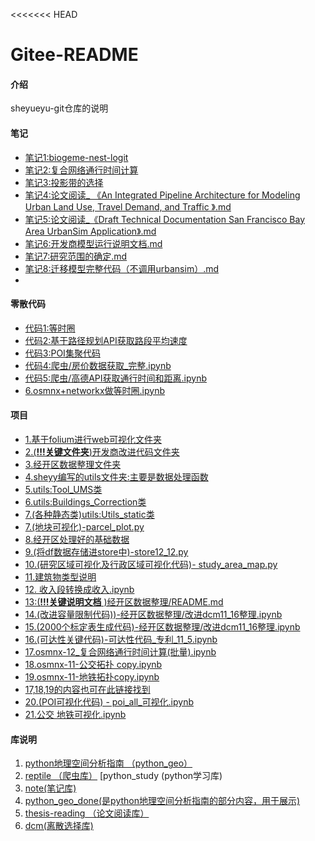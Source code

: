 <<<<<<< HEAD
# Gitee-README

#### 介绍
sheyueyu-git仓库的说明

#### 笔记
- [笔记1:biogeme-nest-logit](https://gitee.com/sheyy/note/blob/master/%E6%95%99%E7%A8%8B/biogeme-nest_logit.md)
- [笔记2:复合网络通行时间计算](https://gitee.com/sheyy/note/blob/master/%E6%95%99%E7%A8%8B/%E9%80%9A%E8%A1%8C%E6%97%B6%E9%97%B4%E8%AE%A1%E7%AE%97.md)
- [笔记3:投影带的选择](https://gitee.com/sheyy/note/blob/master/%E6%95%99%E7%A8%8B/%E6%8A%95%E5%BD%B1%E5%B8%A6%E7%9A%84%E9%80%89%E6%8B%A9.pdf)
- [笔记4:论文阅读_ 《An Integrated Pipeline Architecture for Modeling Urban Land Use, Travel Demand, and Traffic 》.md](https://gitee.com/sheyy/thesis-reading/blob/master/%E8%AE%BA%E6%96%87%E9%98%85%E8%AF%BB_%20%E3%80%8AAn%20Integrated%20Pipeline%20Architecture%20for%20Modeling%20Urban%20Land%20Use,%20Travel%20Demand,%20and%20Traffic%20%E3%80%8B.md#)
- [笔记5:论文阅读_《Draft Technical Documentation San Francisco Bay Area UrbanSim Application》.md](https://gitee.com/sheyy/thesis-reading/blob/master/%E8%AE%BA%E6%96%87%E9%98%85%E8%AF%BB_%E3%80%8ADraft%20Technical%20Documentation%20San%20Francisco%20Bay%20Area%20UrbanSim%20Application%E3%80%8B.md)
- [笔记6:开发商模型运行说明文档.md](https://gitee.com/sheyy/thesis-reading/blob/master/%E5%BC%80%E5%8F%91%E5%95%86%E6%A8%A1%E5%9E%8B%E8%BF%90%E8%A1%8C.md)
- [笔记7:研究范围的确定.md](https://gitee.com/sheyy/thesis-reading/blob/master/%E7%A0%94%E7%A9%B6%E8%8C%83%E5%9B%B4%E7%A1%AE%E5%AE%9A.md)
- [笔记8:迁移模型完整代码（不调用urbansim）.md](https://gitee.com/sheyy/thesis-reading/blob/master/%E8%BF%81%E7%A7%BB%E6%A8%A1%E5%9E%8B%E5%AE%8C%E6%95%B4%E4%BB%A3%E7%A0%81%EF%BC%88%E4%B8%8D%E8%B0%83%E7%94%A8urbansim%EF%BC%89.md)
- 


#### 零散代码
- [代码1:等时圈](https://gitee.com/sheyy/note/tree/master/paper-results/%E7%AD%89%E6%97%B6%E5%9C%88)
- [代码2:基于路径规划API获取路段平均速度](https://gitee.com/sheyy/note/blob/master/paper-results/API%E8%8E%B7%E5%8F%96%E8%B7%AF%E6%AE%B5%E5%B9%B3%E5%9D%87%E9%80%9F%E5%BA%A6.ipynb)
- [代码3:POI集聚代码](https://gitee.com/sheyy/note/blob/master/paper-results/POI%E9%9B%86%E8%81%9A.ipynb)
- [代码4:爬虫/房价数据获取_完整.ipynb](https://gitee.com/sheyy/reptile/blob/master/%E7%88%AC%E8%99%AB/%E6%88%BF%E4%BB%B7%E6%95%B0%E6%8D%AE%E8%8E%B7%E5%8F%96_%E5%AE%8C%E6%95%B4.ipynb)
- [代码5:爬虫/高德API获取通行时间和距离.ipynb](https://gitee.com/sheyy/reptile/blob/master/%E7%88%AC%E8%99%AB/%E9%AB%98%E5%BE%B7API%E8%8E%B7%E5%8F%96%E9%80%9A%E8%A1%8C%E6%97%B6%E9%97%B4%E5%92%8C%E8%B7%9D%E7%A6%BB.ipynb)
- [6.osmnx+networkx做等时圈.ipynb](https://gitee.com/sheyy/python_geo/blob/master/osmnx+networkx%E5%81%9A%E7%AD%89%E6%97%B6%E5%9C%88.ipynb)

####  项目
- [1.基于folium进行web可视化文件夹](https://gitee.com/sheyy/modeling/tree/master/web)
- [2.(**!!!关键文件夹**)开发商改进代码文件夹](https://gitee.com/sheyy/modeling/tree/master/%E5%BC%80%E5%8F%91%E5%95%86%E6%A8%A1%E5%9E%8B/%E5%BC%80%E5%8F%91%E5%95%86%E6%A8%A1%E5%9E%8B%E6%94%B9%E8%BF%9B)
- [3.经开区数据整理文件夹](https://gitee.com/sheyy/modeling/tree/master/%E5%BC%80%E5%8F%91%E5%95%86%E6%A8%A1%E5%9E%8B/%E5%BC%80%E5%8F%91%E5%95%86%E6%A8%A1%E5%9E%8B%E6%94%B9%E8%BF%9B)
- [4.sheyy编写的utils文件夹:主要是数据处理函数](https://gitee.com/sheyy/modeling/tree/master/%E7%BB%8F%E5%BC%80%E5%8C%BA%E6%95%B0%E6%8D%AE%E6%95%B4%E7%90%86/utils)
- [5.utils:Tool_UMS类](https://gitee.com/sheyy/modeling/blob/master/%E7%BB%8F%E5%BC%80%E5%8C%BA%E6%95%B0%E6%8D%AE%E6%95%B4%E7%90%86/utils/Tool.py)
- [6.utils:Buildings_Correction类](https://gitee.com/sheyy/modeling/blob/master/%E7%BB%8F%E5%BC%80%E5%8C%BA%E6%95%B0%E6%8D%AE%E6%95%B4%E7%90%86/utils/building_tool.py)
- [7.(各种静态类)utils:Utils_static类](https://gitee.com/sheyy/modeling/blob/master/%E7%BB%8F%E5%BC%80%E5%8C%BA%E6%95%B0%E6%8D%AE%E6%95%B4%E7%90%86/utils/utils_static.py)
- [7.(地块可视化)-parcel_plot.py](https://gitee.com/sheyy/modeling/blob/master/%E7%BB%8F%E5%BC%80%E5%8C%BA%E6%95%B0%E6%8D%AE%E6%95%B4%E7%90%86/utils/parcel_plot.py)
- [8.经开区处理好的基础数据](https://gitee.com/sheyy/modeling/tree/master/%E7%BB%8F%E5%BC%80%E5%8C%BA%E6%95%B0%E6%8D%AE%E6%95%B4%E7%90%86/data)
- [9.(将df数据存储进store中)-store12_12.py](https://gitee.com/sheyy/modeling/blob/master/%E7%BB%8F%E5%BC%80%E5%8C%BA%E6%95%B0%E6%8D%AE%E6%95%B4%E7%90%86/utils/store12_12.py)
- [10.(研究区域可视化及行政区域可视化代码)- study_area_map.py](https://gitee.com/sheyy/modeling/blob/master/%E7%BB%8F%E5%BC%80%E5%8C%BA%E6%95%B0%E6%8D%AE%E6%95%B4%E7%90%86/utils/study_area_map.py)
- [11.建筑物类型说明](https://gitee.com/sheyy/modeling/blob/master/%E7%BB%8F%E5%BC%80%E5%8C%BA%E6%95%B0%E6%8D%AE%E6%95%B4%E7%90%86/%E5%BB%BA%E7%AD%91%E7%89%A9%E7%B1%BB%E5%9E%8B.md)
- [12. 收入段转换成收入.ipynb](https://gitee.com/sheyy/modeling/blob/master/%E7%BB%8F%E5%BC%80%E5%8C%BA%E6%95%B0%E6%8D%AE%E6%95%B4%E7%90%86/%E6%94%B6%E5%85%A5%E6%AE%B5%E8%BD%AC%E6%8D%A2%E6%88%90%E6%94%B6%E5%85%A5.ipynb)
- [13:(**!!!关键说明文档** )经开区数据整理/README.md](https://gitee.com/sheyy/modeling/blob/master/%E7%BB%8F%E5%BC%80%E5%8C%BA%E6%95%B0%E6%8D%AE%E6%95%B4%E7%90%86/README.md)
- [14.(改进容量限制代码))-经开区数据整理/改进dcm11_16整理.ipynb](https://gitee.com/sheyy/modeling/blob/master/%E7%BB%8F%E5%BC%80%E5%8C%BA%E6%95%B0%E6%8D%AE%E6%95%B4%E7%90%86/%E6%94%B9%E8%BF%9Bdcm11_16%E6%95%B4%E7%90%86.ipynb)
- [15.(2000个标定表生成代码)-经开区数据整理/改进dcm11_16整理.ipynb](https://gitee.com/sheyy/dcm/blob/master/%E7%A6%BB%E6%95%A3%E9%80%89%E6%8B%A9%E6%A8%A1%E5%9E%8Bdcm/%E5%AE%B6%E5%BA%AD%E5%88%86%E9%85%8D%E5%88%B0%E5%9C%B0%E5%9D%97%EF%BC%88choicemodel%EF%BC%89_%E9%82%B9.ipynb)
- [16.(可达性关键代码)-可达性代码_专利_11_5.ipynb](https://gitee.com/sheyy/python_geo/blob/master/%E5%8F%AF%E8%BE%BE%E6%80%A7%E4%BB%A3%E7%A0%81_%E4%B8%93%E5%88%A9_11_5.ipynb)
- [17.osmnx-12_复合网络通行时间计算(批量).ipynb](https://gitee.com/sheyy/python_geo/blob/master/osmnx-12_%E5%A4%8D%E5%90%88%E7%BD%91%E7%BB%9C%E9%80%9A%E8%A1%8C%E6%97%B6%E9%97%B4%E8%AE%A1%E7%AE%97(%E6%89%B9%E9%87%8F).ipynb)
- [18.osmnx-11-公交拓扑 copy.ipynb](https://gitee.com/sheyy/python_geo/blob/master/osmnx-11-%E5%85%AC%E4%BA%A4%E6%8B%93%E6%89%91%20copy.ipynb)
- [19.osmnx-11-地铁拓扑copy.ipynb](https://gitee.com/sheyy/python_geo/blob/master/osmnx-11-%E5%9C%B0%E9%93%81%E6%8B%93%E6%89%91copy.ipynb)
- [17,18,19的内容也可在此链接找到](https://gitee.com/sheyy/study-notes)
- [20.(POI可视化代码) - poi_all_可视化.ipynb](https://gitee.com/sheyy/study-notes/blob/master/poi_all_%E5%8F%AF%E8%A7%86%E5%8C%96.ipynb)
- [21.公交 地铁可视化.ipynb](https://gitee.com/sheyy/study-notes/blob/master/%E5%85%AC%E4%BA%A4%20%E5%9C%B0%E9%93%81%E5%8F%AF%E8%A7%86%E5%8C%96.ipynb)
#### 库说明

1. [python地理空间分析指南 （python_geo）](https://gitee.com/sheyy/python_geo)
2. [reptile （爬虫库）](https://gitee.com/sheyy/reptile)
   [python_study (python学习库)
3. [note(笔记库)](https://gitee.com/sheyy/note)
4. [python_geo_done(是python地理空间分析指南的部分内容，用于展示)]((https://gitee.com/sheyy/study-notes))
5. [thesis-reading （论文阅读库）](https://gitee.com/sheyy/thesis-reading)
6. [dcm(离散选择库)](https://gitee.com/sheyy/python_geo)

